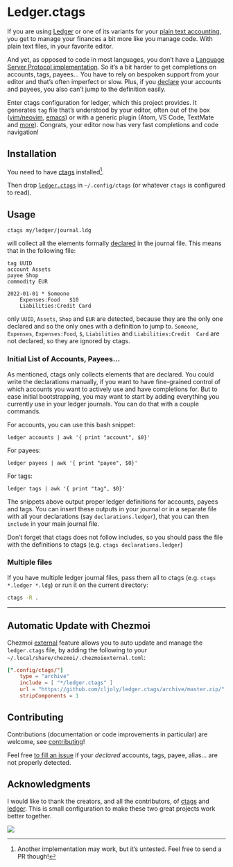 <!-- insert
---
title: "Ledger.ctags"
date: 2022-08-21T08:15:54
description: "Ctags file for ledger-cli"
aliases:
- /ledger.ctags
tags:
- Open Source
- Tools
- Ledger
- Ctags
repo_url: https://github.com/cljoly/ledger.ctags
---
{{< github_badge >}}
end_insert -->
<!-- Powered by https://cj.rs/riss -->

<!-- remove -->
# Ledger.ctags
<!-- end_remove -->

If you are using [Ledger][ledger] or one of its variants for your [plain text accounting][pta], you get to manage your finances a bit more like you manage code. With plain text files, in your favorite editor.

And yet, as opposed to code in most languages, you don’t have a [Language Server Protocol implementation][lsp]. So it’s a bit harder to get completions on accounts, tags, payees… You have to rely on bespoken support from your editor and that’s often imperfect or slow. Plus, if you [declare][declaration] your accounts and payees, you also can’t jump to the definition easily.

Enter ctags configuration for ledger, which this project provides. It generates `tag` file that’s understood by your editor, often out of the box ([vim/neovim][vim_tag_intro], [emacs][emacs_support]) or with a generic plugin (Atom, VS Code, TextMate and [more][editors]). Congrats, your editor now has very fast completions and code navigation!

## Installation

You need to have [ctags][] installed[^1].

Then drop [`ledger.ctags`](https://raw.githubusercontent.com/cljoly/ledger.ctags/main/ledger.ctags) in `~/.config/ctags` (or whatever `ctags` is configured to read).

## Usage

```
ctags my/ledger/journal.ldg
```
will collect all the elements formally [declared][declaration] in the journal file. This means that in the following file:
```ledger
tag UUID
account Assets
payee Shop
commodity EUR

2022-01-01 * Someone
    Expenses:Food   $10
    Liabilities:Credit Card
```
only `UUID`, `Assets`, `Shop` and `EUR` are detected, because they are the only one declared and so the only ones with a definition to jump to. `Someone`, `Expenses`, `Expenses:Food`, `$`, `Liabilities` and `Liabilities:Credit  Card` are not declared, so they are ignored by ctags.

### Initial List of Accounts, Payees…

As mentioned, ctags only collects elements that are declared. You could write the declarations manually, if you want to have fine-grained control of which accounts you want to actively use and have completions for. But to ease initial bootstrapping, you may want to start by adding everything you currently use in your ledger journals. You can do that with a couple commands.

For accounts, you can use this bash snippet:
```
ledger accounts | awk '{ print "account", $0}'
```

For payees:
```
ledger payees | awk '{ print "payee", $0}'
```

For tags:
```
ledger tags | awk '{ print "tag", $0}'
```

The snippets above output proper ledger definitions for accounts, payees and tags. You can insert these outputs in your journal or in a separate file with all your declarations (say `declarations.ledger`), that you can then `include` in your main journal file.

Don’t forget that ctags does not follow includes, so you should pass the file with the definitions to ctags (e.g. `ctags declarations.ledger`)

### Multiple files

If you have multiple ledger journal files, pass them all to ctags (e.g. `ctags *.ledger *.ldg`) or run it on the current directory:
```sh
ctags -R .
```

********************************************************************************

## Automatic Update with Chezmoi

Chezmoi [external](https://www.chezmoi.io/reference/special-files-and-directories/chezmoiexternal-format/) feature allows you to auto update and manage the `ledger.ctags` file, by adding the following to your `~/.local/share/chezmoi/.chezmoiexternal.toml`:

```toml
[".config/ctags/"]
    type = "archive"
    include = [ "*/ledger.ctags" ]
    url = "https://github.com/cljoly/ledger.ctags/archive/master.zip/"
    stripComponents = 1
```

## Contributing

Contributions (documentation or code improvements in particular) are welcome, see [contributing](https://cj.rs/docs/contribute/)!

Feel free [to fill an issue](https://github.com/cljoly/ledger.ctags/issues/new) if your *declared* accounts, tags, payee, alias… are not properly detected.

## Acknowledgments

I would like to thank the creators, and all the contributors, of [ctags][] and [ledger][]. This is small configuration to make these two great projects work better together.

<!-- insert
{{< rawhtml >}}
<div class="badges">
{{< /rawhtml >}}
end_insert -->

[![](https://img.shields.io/badge/powered%20by-riss-lightgrey)](https://cj.rs/riss)

<!-- insert
{{< rawhtml >}}
</div>
{{< /rawhtml >}}
end_insert -->

[editors]: https://en.wikipedia.org/wiki/Ctags#Editors_that_support_ctags
[ctags]: https://ctags.io/
[ledger]: https://ledger-cli.org/
[declaration]: https://www.ledger-cli.org/3.0/doc/ledger3.html#index-pre_002ddeclare-account
[pta]: https://plaintextaccounting.org/
[emacs_support]: https://www.gnu.org/software/emacs/manual/html_node/emacs/Tags-Tables.html
[vim_tag_intro]: https://vimhelp.org/usr_29.txt.html#29.1
[lsp]: https://microsoft.github.io/language-server-protocol/

[^1]: Another implementation may work, but it’s untested. Feel free to send a PR though!
